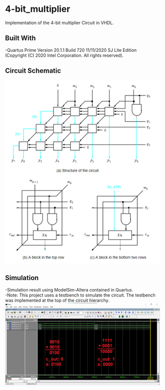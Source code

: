 # 4-bit_multiplier
Implementation of the 4-bit multiplier Circuit in VHDL.

## Built With
-Quartus Prime Version 20.1.1 Build 720 11/11/2020 SJ Lite Edition<br />
(Copyright (C) 2020 Intel Corporation. All rights reserved).

## Circuit Schematic
![alt text](https://github.com/AlexandreLujan/Full_Adder/blob/main/Full_Adder.png?raw=true)

## Simulation
-Simulation result using ModelSim-Altera contained in Quartus.<br />
-Note: This project uses a testbench to simulate the circuit. The testbench was implemented at the top of the circuit hierarchy.<br />
![alt text](https://github.com/AlexandreLujan/Full_Adder/blob/main/Simulation.png?raw=true)
